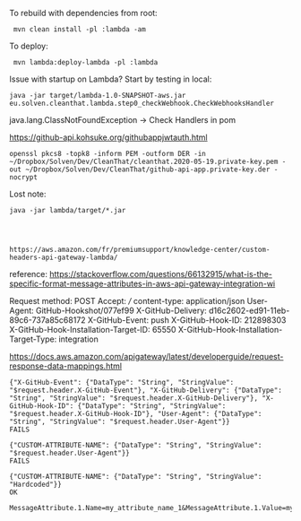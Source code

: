 To rebuild with dependencies from root:

     mvn clean install -pl :lambda -am

To deploy:

     mvn lambda:deploy-lambda -pl :lambda
    
Issue with startup on Lambda? Start by testing in local:

    java -jar target/lambda-1.0-SNAPSHOT-aws.jar eu.solven.cleanthat.lambda.step0_checkWebhook.CheckWebhooksHandler

java.lang.ClassNotFoundException
-> Check Handlers in pom

https://github-api.kohsuke.org/githubappjwtauth.html
    
    openssl pkcs8 -topk8 -inform PEM -outform DER -in ~/Dropbox/Solven/Dev/CleanThat/cleanthat.2020-05-19.private-key.pem -out ~/Dropbox/Solven/Dev/CleanThat/github-api-app.private-key.der -nocrypt



Lost note:

    java -jar lambda/target/*.jar
    
    
    
    
    https://aws.amazon.com/fr/premiumsupport/knowledge-center/custom-headers-api-gateway-lambda/
    
    
reference: https://stackoverflow.com/questions/66132915/what-is-the-specific-format-message-attributes-in-aws-api-gateway-integration-wi

Request method: POST
Accept: */*
content-type: application/json
User-Agent: GitHub-Hookshot/077ef99
X-GitHub-Delivery: d16c2602-ed91-11eb-89c6-737a85c68172
X-GitHub-Event: push
X-GitHub-Hook-ID: 212898303
X-GitHub-Hook-Installation-Target-ID: 65550
X-GitHub-Hook-Installation-Target-Type: integration

https://docs.aws.amazon.com/apigateway/latest/developerguide/request-response-data-mappings.html


    {"X-GitHub-Event": {"DataType": "String", "StringValue": "$request.header.X-GitHub-Event"}, "X-GitHub-Delivery": {"DataType": "String", "StringValue": "$request.header.X-GitHub-Delivery"}, "X-GitHub-Hook-ID": {"DataType": "String", "StringValue": "$request.header.X-GitHub-Hook-ID"}, "User-Agent": {"DataType": "String", "StringValue": "$request.header.User-Agent"}}
    FAILS
    
    {"CUSTOM-ATTRIBUTE-NAME": {"DataType": "String", "StringValue": "$request.header.User-Agent"}}
    FAILS
    
    {"CUSTOM-ATTRIBUTE-NAME": {"DataType": "String", "StringValue": "Hardcoded"}}
    OK
    
    MessageAttribute.1.Name=my_attribute_name_1&MessageAttribute.1.Value=my_attribute_value_1&MessageAttribute.1.Type=String